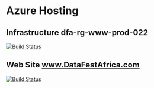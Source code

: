 # Azure Hosting
## Infrastructure dfa-rg-www-prod-022
[![Build Status](https://dev.azure.com/datafestafrica/DataFest2022/_apis/build/status/dfa-rg-www-infrastructure?branchName=main)](https://dev.azure.com/datafestafrica/DataFest2022/_build/latest?definitionId=1&branchName=main)

## Web Site www.DataFestAfrica.com
[![Build Status](https://dev.azure.com/datafestafrica/DataFest2022/_apis/build/status/dfa-rg-www-src?branchName=main)](https://dev.azure.com/datafestafrica/DataFest2022/_build/latest?definitionId=2&branchName=main)